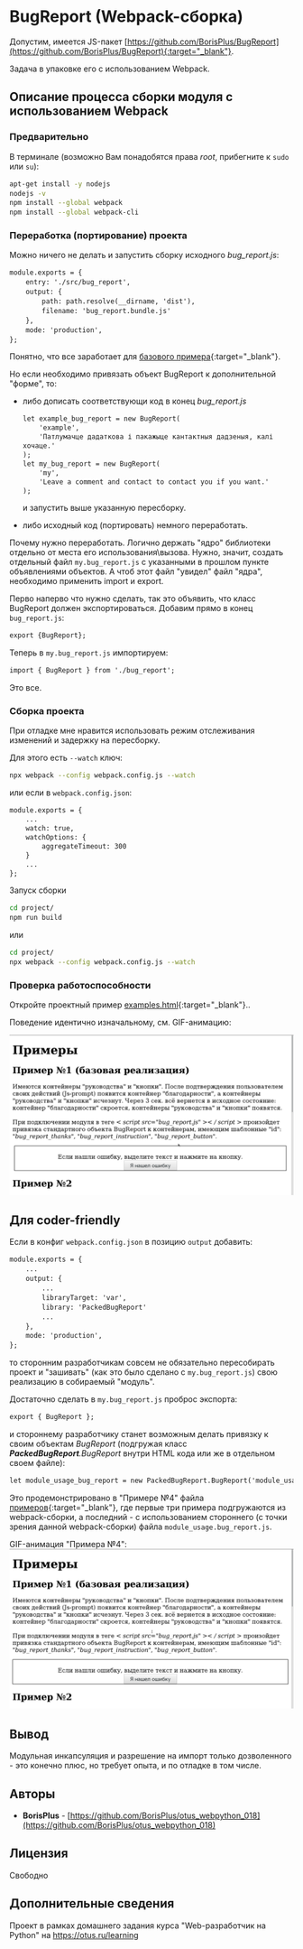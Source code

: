 # BugReport (Webpack-сборка)

Допустим, имеется JS-пакет [https://github.com/BorisPlus/BugReport](https://github.com/BorisPlus/BugReport){:target="_blank"}.

Задача в упаковке его с использованием Webpack.

## Описание процесса сборки модуля с использованием Webpack

### Предварительно

В терминале (возможно Вам понадобятся права _root_, прибегните к `sudo` или `su`):

```bash
apt-get install -y nodejs
nodejs -v
npm install --global webpack
npm install --global webpack-cli
```

### Переработка (портирование) проекта

Можно ничего не делать и запустить сборку исходного _bug_report.js_:
```html
module.exports = {
    entry: './src/bug_report',
    output: {
        path: path.resolve(__dirname, 'dist'),
        filename: 'bug_report.bundle.js'
    },
    mode: 'production',
};
```

Понятно, что все заработает для [базового примера](https://github.com/BorisPlus/BugReport#базовый-вариант){:target="_blank"}.

Но если необходимо привязать объект BugReport к дополнительной "форме", то:
* либо дописать соответствующи код в конец _bug_report.js_
    ```
    let example_bug_report = new BugReport(
        'example',
        'Патлумачце дадаткова і пакажыце кантактныя дадзеныя, калі хочаце.'
    );
    let my_bug_report = new BugReport(
        'my',
        'Leave a comment and contact to contact you if you want.'
    );
    ```
  и запустить выше указанную пересборку.
  
* либо исходный код (портировать) немного переработать.

Почему нужно переработать. Логично держать "ядро" библиотеки отдельно от места его использования\вызова. Нужно, значит, создать отдельный файл `my.bug_report.js` с указанными в прошлом пункте объявлениями объектов. А чтоб этот файл "увидел" файл "ядра", необходимо применить import и export.

Перво наперво что нужно сделать, так это объявить, что класс BugReport должен экспортироваться. Добавим прямо в конец `bug_report.js`:

```html
export {BugReport};
```

Теперь в `my.bug_report.js` импортируем:

```html
import { BugReport } from './bug_report';
```

Это все.

### Сборка проекта

При отладке мне нравится использовать режим отслеживания изменений и задержку на пересборку.

Для этого есть `--watch` ключ:

```bash
npx webpack --config webpack.config.js --watch
```

или если в `webpack.config.json`:

```
module.exports = {
    ...
    watch: true,
    watchOptions: {
        aggregateTimeout: 300
    }
    ...
};
```

Запуск сборки

```bash
cd project/
npm run build
```

или

```bash
cd project/
npx webpack --config webpack.config.js --watch
```

### Проверка работоспособности

Откройте проектный пример [examples.html](https://github.com/BorisPlus//otus_webpython_018/project/examples/examples.html){:target="_blank"}..

Поведение идентично изначальному, см. GIF-анимацию:

<kbd><img src='README.files/img/animate/bug_report.gif' title='bug_report.gif'></kbd>

## Для coder-friendly

Если в конфиг `webpack.config.json` в позицию `output` добавить:

```html
module.exports = {
    ...
    output: {
        ...
        libraryTarget: 'var',
        library: 'PackedBugReport'
        ...
    },
    mode: 'production',
};
```

то сторонним разработчикам совсем не обязательно пересобирать проект и "зашивать" (как это было сделано с `my.bug_report.js`) свою реализацию в собираемый "модуль". 

Достаточно сделать в `my.bug_report.js` проброс экспорта:

```html
export { BugReport };
```

и стороннему разработчику станет возможным делать привязку к своим объектам _BugReport_ (подгружая класс _**PackedBugReport**.BugReport_ внутри HTML кода или же в отдельном своем файле):

```html
let module_usage_bug_report = new PackedBugReport.BugReport('module_usage');
```

Это продемонстрировано в "Примере №4" файла [примеров](https://github.com/BorisPlus//otus_webpython_018/project/examples/examples.html){:target="_blank"}, где первые три примера подгружаются из webpack-сборки, а последний - с использованием стороннего (с точки зрения данной webpack-сборки) файла `module_usage.bug_report.js`.

GIF-анимация "Примера №4":
<kbd><img src='README.files/img/animate/packed_bug_report.gif' title='packed_bug_report.gif'></kbd>

## Вывод

Модульная инкапсуляция и разрешение на импорт только дозволенного - это конечно плюс, но требует опыта, и по отладке в том числе.

## Авторы

* **BorisPlus** - [https://github.com/BorisPlus/otus_webpython_018](https://github.com/BorisPlus/otus_webpython_018)

## Лицензия

Свободно

## Дополнительные сведения

Проект в рамках домашнего задания курса "Web-разработчик на Python" на https://otus.ru/learning
